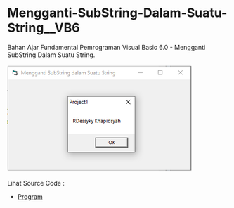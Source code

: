 # Mengganti-SubString-Dalam-Suatu-String__VB6
Bahan Ajar Fundamental Pemrograman Visual Basic 6.0 - Mengganti SubString Dalam Suatu String.<br><br>
<img src="https://github.com/RizkyKhapidsyah/Mengganti-SubString-Dalam-Suatu-String__VB6/blob/main/result/001.PNG"><br><br>
Lihat Source Code : <br>
- <a href="https://github.com/RizkyKhapidsyah/Mengganti-SubString-Dalam-Suatu-String__VB6/blob/main/Form1.frm">Program</a>
